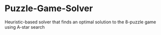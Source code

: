 # Puzzle-Game-Solver
Heuristic-based solver that finds an optimal solution to the 8-puzzle game using A-star search

